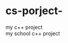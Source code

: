 cs-porject-
===========

my c++ project                                                                                                                   
my school c++ project
